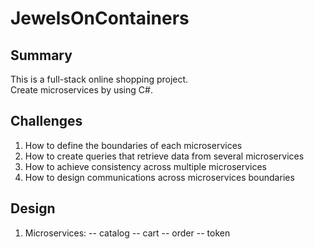 # JewelsOnContainers

## Summary

This is a full-stack online shopping project.</br> 
Create microservices by using C#.

## Challenges
1. How to define the boundaries of each microservices
2. How to create queries that retrieve data from several microservices
3. How to achieve consistency across multiple microservices
4. How to design communications across microservices boundaries

## Design
1. Microservices:
  -- catalog
  -- cart
  -- order
  -- token




